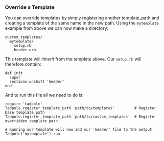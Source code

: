 ### Override a Template

You can override templates by simply registering another template_path and creating
a template of the same name in the new path. Using the `mytemplate` example from above
we can now make a directory:

    custom_templates/
      mytemplate/
        setup.rb
        header.erb

This template will _inherit_ from the template above. Our `setup.rb` will therefore
contain:

    def init
      super
      sections.unshift 'header'
    end

And to run this file all we need to do is:

    require 'tadpole'
    Tadpole.register_template_path 'path/to/templates'         # Register base template path
    Tadpole.register_template_path 'path/to/custom_templates'  # Register overridden template path
    
    # Running our template will now add our 'header' file to the output
    Tadpole('mytemplate').run
    
